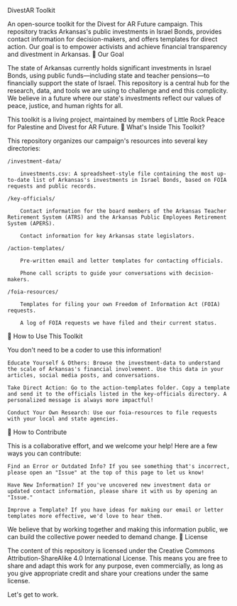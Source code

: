 DivestAR Toolkit

An open-source toolkit for the Divest for AR Future campaign. This repository tracks Arkansas's public investments in Israel Bonds, provides contact information for decision-makers, and offers templates for direct action. Our goal is to empower activists and achieve financial transparency and divestment in Arkansas.
🎯 Our Goal

The state of Arkansas currently holds significant investments in Israel Bonds, using public funds—including state and teacher pensions—to financially support the state of Israel. This repository is a central hub for the research, data, and tools we are using to challenge and end this complicity. We believe in a future where our state's investments reflect our values of peace, justice, and human rights for all.

This toolkit is a living project, maintained by members of Little Rock Peace for Palestine and Divest for AR Future.
🧰 What's Inside This Toolkit?

This repository organizes our campaign's resources into several key directories:

    /investment-data/

        investments.csv: A spreadsheet-style file containing the most up-to-date list of Arkansas's investments in Israel Bonds, based on FOIA requests and public records.

    /key-officials/

        Contact information for the board members of the Arkansas Teacher Retirement System (ATRS) and the Arkansas Public Employees Retirement System (APERS).

        Contact information for key Arkansas state legislators.

    /action-templates/

        Pre-written email and letter templates for contacting officials.

        Phone call scripts to guide your conversations with decision-makers.

    /foia-resources/

        Templates for filing your own Freedom of Information Act (FOIA) requests.

        A log of FOIA requests we have filed and their current status.

🚀 How to Use This Toolkit

You don't need to be a coder to use this information!

    Educate Yourself & Others: Browse the investment-data to understand the scale of Arkansas's financial involvement. Use this data in your articles, social media posts, and conversations.

    Take Direct Action: Go to the action-templates folder. Copy a template and send it to the officials listed in the key-officials directory. A personalized message is always more impactful!

    Conduct Your Own Research: Use our foia-resources to file requests with your local and state agencies.

🤝 How to Contribute

This is a collaborative effort, and we welcome your help! Here are a few ways you can contribute:

    Find an Error or Outdated Info? If you see something that's incorrect, please open an "Issue" at the top of this page to let us know!

    Have New Information? If you've uncovered new investment data or updated contact information, please share it with us by opening an "Issue."

    Improve a Template? If you have ideas for making our email or letter templates more effective, we'd love to hear them.

We believe that by working together and making this information public, we can build the collective power needed to demand change.
📜 License

The content of this repository is licensed under the Creative Commons Attribution-ShareAlike 4.0 International License. This means you are free to share and adapt this work for any purpose, even commercially, as long as you give appropriate credit and share your creations under the same license.

Let's get to work.
